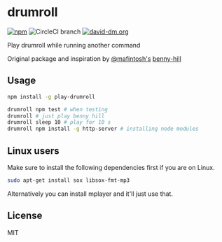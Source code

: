 # drumroll

[![npm](https://img.shields.io/npm/dt/play-drumroll.svg)](https://www.npmjs.com/package/play-drumroll)
![CircleCI branch](https://img.shields.io/circleci/project/github/bibixx/drumroll/master.svg)
[![david-dm.org](https://david-dm.org/bibixx/react-adobe-animate/status.svg)](https://david-dm.org/bibixx/react-adobe-animate)

Play drumroll while running another command

Original package and inspiration by [@mafintosh's](https://github.com/mafintosh/) [benny-hill](https://github.com/mafintosh/benny-hill)

## Usage

```bash
npm install -g play-drumroll

drumroll npm test # when testing
drumroll # just play benny hill
drumroll sleep 10 # play for 10 s
drumroll npm install -g http-server # installing node modules
```

## Linux users

Make sure to install the following dependencies first if you are on Linux.

```bash
sudo apt-get install sox libsox-fmt-mp3
```

Alternatively you can install mplayer and it'll just use that.

## License

MIT
